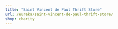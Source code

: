 ```yaml
---
title: "Saint Vincent de Paul Thrift Store"
url: /eureka/saint-vincent-de-paul-thrift-store/
shop: charity
---
```

